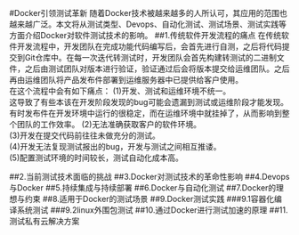 #Docker引领测试革新
随着Docker技术被越来越多的人所认可，其应用的范围也越来越广泛。本文将从测试类型、Devops、自动化测试、测试场景、测试实践等方面介绍Docker对软件测试技术的影响。
##1.传统软件开发流程的痛点
在传统软件开发流程中，开发团队在完成功能代码编写后，会首先进行自测，之后将代码提交到Git仓库中。在每一次迭代转测试时，开发团队会首先构建转测试的二进制文件，之后由测试团队对版本进行验证，验证通过后会将版本提交给运维团队。之后再由运维团队将产品发布件部署到运维服务器中已提供给客户使用。<br>
在这个流程中会有如下痛点：
(1)开发、测试和运维环境不统一。<br>
这导致了有些本该在开发阶段发现的bug可能会遗漏到测试或运维阶段才能发现。有时发布件在开发环境中运行的很稳定，而在运维环境中就挂掉了，从而影响到整个团队的工作效率。
(2)无法准确获取客户的软件环境。<br>
(3)开发在提交代码前往往未做充分的测试。<br>
(4)开发无法复现测试报出的bug，开发与测试之间相互推诿。<br>
(5)配置测试环境的时间较长，测试自动化成本高。<br>

##2.当前测试技术面临的挑战
##3.Docker对测试技术的革命性影响
##4.Devops与Docker
##5.持续集成与持续部署
##6.Docker与自动化测试
##7.Docker的理想与约束
##8.适用于Docker的测试场景
##9.Docker测试实践
###9.1容器化编译系统测试
###9.2linux外围包测试
##10.通过Docker进行测试加速的原理
##11.测试私有云解决方案
